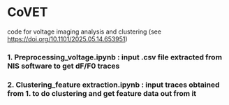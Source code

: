 # CoVET
code for voltage imaging analysis and clustering (see https://doi.org/10.1101/2025.05.14.653951)
### 1. Preprocessing_voltage.ipynb : input .csv file extracted from NIS software to get dF/F0 traces
### 2. Clustering_feature extraction.ipynb : input traces obtained from 1. to do clustering and get feature data out from it
